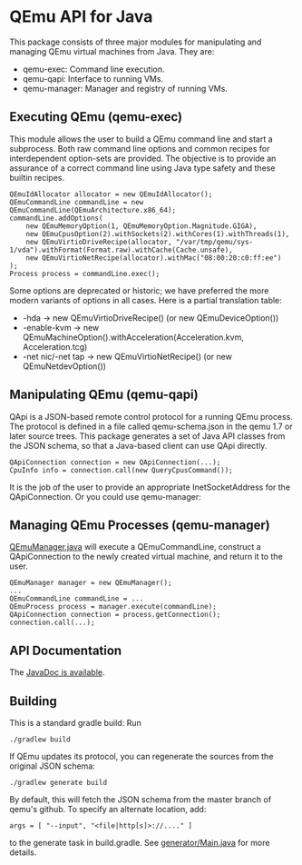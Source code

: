 QEmu API for Java
=================

This package consists of three major modules for manipulating and
managing QEmu virtual machines from Java. They are:

* qemu-exec: Command line execution.
* qemu-qapi: Interface to running VMs.
* qemu-manager: Manager and registry of running VMs.

Executing QEmu (qemu-exec)
--------------------------

This module allows the user to build a QEmu command line and start
a subprocess.  Both raw command line options and common recipes for
interdependent option-sets are provided.  The objective is to provide
an assurance of a correct command line using Java type safety and
these builtin recipes.

	QEmuIdAllocator allocator = new QEmuIdAllocator();
	QEmuCommandLine commandLine = new QEmuCommandLine(QEmuArchitecture.x86_64);
	commandLine.addOptions(
		new QEmuMemoryOption(1, QEmuMemoryOption.Magnitude.GIGA),
		new QEmuCpusOption(2).withSockets(2).withCores(1).withThreads(1),
		new QEmuVirtioDriveRecipe(allocator, "/var/tmp/qemu/sys-1/vda").withFormat(Format.raw).withCache(Cache.unsafe),
		new QEmuVirtioNetRecipe(allocator).withMac("08:00:20:c0:ff:ee")
	);
	Process process = commandLine.exec();

Some options are deprecated or historic; we have preferred the
more modern variants of options in all cases. Here is a partial
translation table:

* -hda -> new QEmuVirtioDriveRecipe() (or new QEmuDeviceOption())
* -enable-kvm -> new QEmuMachineOption().withAcceleration(Acceleration.kvm, Acceleration.tcg)
* -net nic/-net tap -> new QEmuVirtioNetRecipe() (or new QEmuNetdevOption())

Manipulating QEmu (qemu-qapi)
-----------------------------

QApi is a JSON-based remote control protocol for a running QEmu
process. The protocol is defined in a file called qemu-schema.json
in the qemu 1.7 or later source trees.  This package generates a set
of Java API classes from the JSON schema, so that a Java-based client
can use QApi directly.

    QApiConnection connection = new QApiConnection(...);
    CpuInfo info = connection.call(new QueryCpusCommand());

It is the job of the user to provide an appropriate InetSocketAddress
for the QApiConnection. Or you could use qemu-manager:

Managing QEmu Processes (qemu-manager)
--------------------------------------

[QEmuManager.java](qemu-manager/src/main/java/org/anarres/qemu/manager/QEmuManager.java)
will execute a QEmuCommandLine, construct a QApiConnection to the
newly created virtual machine, and return it to the user.

	QEmuManager manager = new QEmuManager();
	...
	QEmuCommandLine commandLine = ...
	QEmuProcess process = manager.execute(commandLine);
	QApiConnection connection = process.getConnection();
	connection.call(...);

API Documentation
-----------------

The [JavaDoc is available](http://shevek.github.io/qemu-java/docs/javadoc/).

Building
--------

This is a standard gradle build: Run

    ./gradlew build

If QEmu updates its protocol, you can regenerate the sources from
the original JSON schema:

    ./gradlew generate build

By default, this will fetch the JSON schema from the master branch
of qemu's github. To specify an alternate location, add:

    args = [ "--input", "<file|http[s]>://...." ]

to the generate task in build.gradle. See
[generator/Main.java](qemu-qapi/src/generate/java/org/anarres/qemu/qapi/generator/Main.java)
for more details.

